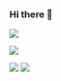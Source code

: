 ### Hi there 👋

![](https://media.giphy.com/media/Vbtc9VG51NtzT1Qnv1/giphy.gif)


![](https://komarev.com/ghpvc/?username=ArAmM7)

![](https://github-readme-stats.vercel.app/api?username=aramm7&show_icons=true&count_private=true&theme=transparent)
![](https://github-readme-stats.vercel.app/api/top-langs/?username=aramm7&show_icons=true&count_private=true&theme=transparent)

<!--
**ArAmM7/ArAmM7** is a ✨ _special_ ✨ repository because its `README.md` (this file) appears on your GitHub profile.

Here are some ideas to get you started:

- 🔭 I’m currently working on ...
- 🌱 I’m currently learning ...
- 👯 I’m looking to collaborate on ...
- 🤔 I’m looking for help with ...
- 💬 Ask me about ...
- 📫 How to reach me: ...
- 😄 Pronouns: ...
- ⚡ Fun fact: ...
-->
